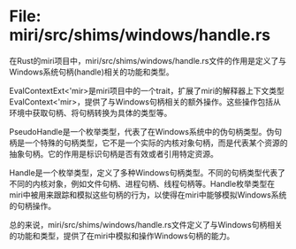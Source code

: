 # File: miri/src/shims/windows/handle.rs

在Rust的miri项目中，miri/src/shims/windows/handle.rs文件的作用是定义了与Windows系统句柄(handle)相关的功能和类型。

EvalContextExt<'mir>是miri项目中的一个trait，扩展了miri的解释器上下文类型EvalContext<'mir>，提供了与Windows句柄相关的额外操作。这些操作包括从环境中获取句柄、将句柄转换为具体的类型等。

PseudoHandle是一个枚举类型，代表了在Windows系统中的伪句柄类型。伪句柄是一个特殊的句柄类型，它不是一个实际的内核对象句柄，而是代表某个资源的抽象句柄。它的作用是标识句柄是否有效或者引用特定资源。

Handle是一个枚举类型，定义了多种Windows句柄类型。不同的句柄类型代表了不同的内核对象，例如文件句柄、进程句柄、线程句柄等。Handle枚举类型在miri中被用来跟踪和模拟这些句柄的行为，以使得在miri中能够模拟Windows系统的句柄操作。

总的来说，miri/src/shims/windows/handle.rs文件定义了与Windows句柄相关的功能和类型，提供了在miri中模拟和操作Windows句柄的能力。

